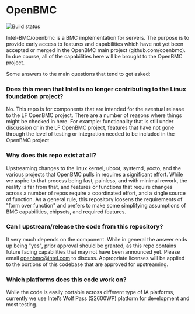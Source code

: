 # OpenBMC

![Build status](https://dev.azure.com/openbmc/OpenBMC/_apis/build/status/Intel-BMC.openbmc?branchName=intel "Build status")

Intel-BMC/openbmc is a BMC implementation for servers. The purpose is to provide
early access to features and capabilities which have not yet been accepted or
merged in the OpenBMC main project (github.com/openbmc). In due course, all of
the capabilities here will be brought to the OpenBMC project.

Some answers to the main questions that tend to get asked: 

### Does this mean that Intel is no longer contributing to the Linux foundation project? ###

No. This repo is for components that are intended for the eventual
release to the LF OpenBMC project. There are a number of reasons where things
might be checked in here.  For example: functionality that is still under
discussion or in the LF OpenBMC project, features that have not gone through
the level of testing or integration needed to be included in the OpenBMC
project

### Why does this repo exist at all? ###

Upstreaming changes to the linux kernel, uboot, systemd, yocto, and the various
projects that OpenBMC pulls in requires a significant effort.  While we aspire
to that process being fast, painless, and with minimal rework, the reality is
far from that, and features or functions that require changes across a number
of repos require a coordinated effort, and a single source of function. As a
general rule, this repository loosens the requirements of "form over function"
and prefers to make some simplifying assumptions of BMC capabilities, chipsets,
and required features.

### Can I upstream/release the code from this repository? ###

It very much depends on the component. While in general the answer ends up
being "yes", prior approval should be granted, as this repo contains future
facing capabilities that may not have been announced yet.  Please email
openbmc@intel.com to discuss. Appropriate licenses will be applied to the
portions of this codebase that are approved for upstreaming.

### Which platforms does this code work on? ###

While the code is easily portable across different type of IA platforms,
currently we use Intel’s Wolf Pass (S2600WP) platform for development and most
testing. 
